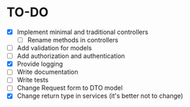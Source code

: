 # TO-DO

- [x] Implement minimal and traditional controllers
  - [ ] Rename methods in controllers
- [ ] Add validation for models
- [ ] Add authorization and authentication
- [x] Provide logging
- [ ] Write documentation
- [ ] Write tests
- [ ] Change Request form to DTO model
- [x] Change return type in services (it's better not to change)
